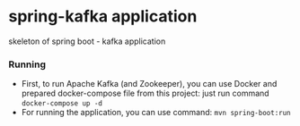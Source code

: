 # spring-kafka application
skeleton of spring boot - kafka application

### Running
- First, to run Apache Kafka (and Zookeeper), you can use Docker and prepared docker-compose file from this project: just run command `docker-compose up -d`
- For running the application, you can use command: `mvn spring-boot:run`
